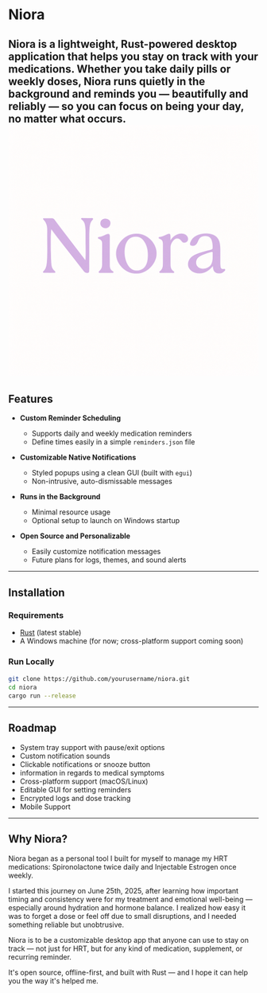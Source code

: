 #  Niora

**Niora** is a lightweight, Rust-powered desktop application that helps you stay on track with your medications. Whether you take daily pills or weekly doses, Niora runs quietly in the background and reminds you — beautifully and reliably — so you can focus on being your day, no matter what occurs.
![Niora Banner](logo-banner.png)
---

##  Features

-  **Custom Reminder Scheduling**
   - Supports daily and weekly medication reminders
   - Define times easily in a simple `reminders.json` file

-  **Customizable Native Notifications**
   - Styled popups using a clean GUI (built with `egui`)
   - Non-intrusive, auto-dismissable messages

-  **Runs in the Background**
   - Minimal resource usage
   - Optional setup to launch on Windows startup

-  **Open Source and Personalizable**
   - Easily customize notification messages
   - Future plans for logs, themes, and sound alerts

---

## Installation

###  Requirements
- [Rust](https://www.rust-lang.org/tools/install) (latest stable)
- A Windows machine (for now; cross-platform support coming soon)

###  Run Locally

```bash
git clone https://github.com/yourusername/niora.git
cd niora
cargo run --release
```
----
## Roadmap
-  System tray support with pause/exit options
-  Custom notification sounds
-  Clickable notifications or snooze button
-  information in regards to medical symptoms
-  Cross-platform support (macOS/Linux)
-  Editable GUI for setting reminders
 - Encrypted logs and dose tracking
 - Mobile Support
---
## Why Niora?
Niora began as a personal tool I built for myself to manage my HRT medications: Spironolactone twice daily and Injectable Estrogen once weekly.

I started this journey on June 25th, 2025, after learning how important timing and consistency were for my treatment and emotional well-being — especially around hydration and hormone balance. I realized how easy it was to forget a dose or feel off due to small disruptions, and I needed something reliable but unobtrusive.

Niora is to be a customizable desktop app that anyone can use to stay on track — not just for HRT, but for any kind of medication, supplement, or recurring reminder.

It's open source, offline-first, and built with Rust — and I hope it can help you the way it's helped me.
